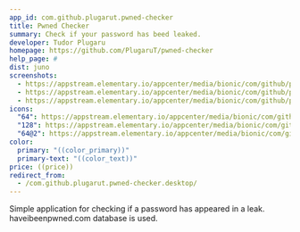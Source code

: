 ```yaml
---
app_id: com.github.plugarut.pwned-checker
title: Pwned Checker
summary: Check if your password has beed leaked.
developer: Tudor Plugaru
homepage: https://github.com/PlugaruT/pwned-checker
help_page: #
dist: juno
screenshots:
  - https://appstream.elementary.io/appcenter/media/bionic/com/github/plugarut.pwned-checker/9E5212D0082CC593ACD9264AD06CD5D8/screenshots/image-1_orig.png
  - https://appstream.elementary.io/appcenter/media/bionic/com/github/plugarut.pwned-checker/9E5212D0082CC593ACD9264AD06CD5D8/screenshots/image-2_orig.png
  - https://appstream.elementary.io/appcenter/media/bionic/com/github/plugarut.pwned-checker/9E5212D0082CC593ACD9264AD06CD5D8/screenshots/image-3_orig.png
icons:
  "64": https://appstream.elementary.io/appcenter/media/bionic/com/github/plugarut.pwned-checker/9E5212D0082CC593ACD9264AD06CD5D8/icons/64x64/com.github.plugarut.pwned-checker_com.github.plugarut.pwned-checker.png
  "128": https://appstream.elementary.io/appcenter/media/bionic/com/github/plugarut.pwned-checker/9E5212D0082CC593ACD9264AD06CD5D8/icons/128x128/com.github.plugarut.pwned-checker_com.github.plugarut.pwned-checker.png
  "64@2": https://appstream.elementary.io/appcenter/media/bionic/com/github/plugarut.pwned-checker/9E5212D0082CC593ACD9264AD06CD5D8/icons/64x64@2/com.github.plugarut.pwned-checker_com.github.plugarut.pwned-checker.png
color:
  primary: "((color_primary))"
  primary-text: "((color_text))"
price: ((price))
redirect_from:
  - /com.github.plugarut.pwned-checker.desktop/
---
```


<p>Simple application for checking if a password has appeared in a leak. haveibeenpwned.com database is used.</p>